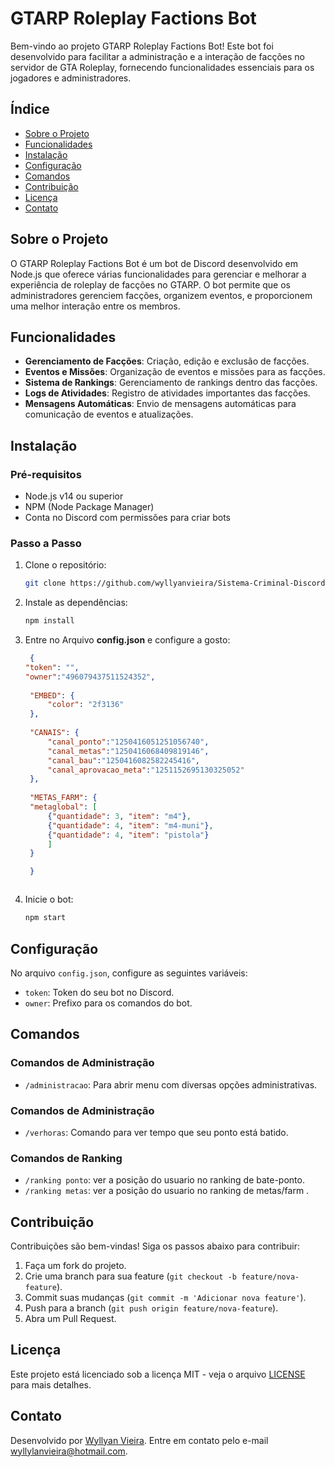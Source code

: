 # GTARP Roleplay Factions Bot

Bem-vindo ao projeto GTARP Roleplay Factions Bot! Este bot foi desenvolvido para facilitar a administração e a interação de facções no servidor de GTA Roleplay, fornecendo funcionalidades essenciais para os jogadores e administradores.

## Índice

- [Sobre o Projeto](#sobre-o-projeto)
- [Funcionalidades](#funcionalidades)
- [Instalação](#instalação)
- [Configuração](#configuração)
- [Comandos](#comandos)
- [Contribuição](#contribuição)
- [Licença](#licença)
- [Contato](#contato)

## Sobre o Projeto

O GTARP Roleplay Factions Bot é um bot de Discord desenvolvido em Node.js que oferece várias funcionalidades para gerenciar e melhorar a experiência de roleplay de facções no GTARP. O bot permite que os administradores gerenciem facções, organizem eventos, e proporcionem uma melhor interação entre os membros.

## Funcionalidades

- **Gerenciamento de Facções**: Criação, edição e exclusão de facções.
- **Eventos e Missões**: Organização de eventos e missões para as facções.
- **Sistema de Rankings**: Gerenciamento de rankings dentro das facções.
- **Logs de Atividades**: Registro de atividades importantes das facções.
- **Mensagens Automáticas**: Envio de mensagens automáticas para comunicação de eventos e atualizações.

## Instalação

### Pré-requisitos

- Node.js v14 ou superior
- NPM (Node Package Manager)
- Conta no Discord com permissões para criar bots

### Passo a Passo

1. Clone o repositório:

   ```bash
   git clone https://github.com/wyllyanvieira/Sistema-Criminal-Discord.Js-Bot.git
   ```

2. Instale as dependências:

   ```bash
   npm install
   ```

3. Entre no Arquivo **config.json** e configure a gosto:

   ```json
    {
   "token": "",
   "owner":"496079437511524352",
    
    "EMBED": {
        "color": "2f3136"
    },
    
    "CANAIS": {
        "canal_ponto":"1250416051251056740",
        "canal_metas":"1250416068409819146",
        "canal_bau":"1250416082582245416",
        "canal_aprovacao_meta":"1251152695130325052"
    },
    
    "METAS_FARM": {
    "metaglobal": [
        {"quantidade": 3, "item": "m4"},
        {"quantidade": 4, "item": "m4-muni"},
        {"quantidade": 4, "item": "pistola"}
        ]
    }

    }



4. Inicie o bot:
   ```bash
   npm start
   ```

## Configuração

No arquivo `config.json`, configure as seguintes variáveis:

- `token`: Token do seu bot no Discord.
- `owner`: Prefixo para os comandos do bot.

## Comandos

### Comandos de Administração

- `/administracao`: Para abrir menu com diversas opções administrativas.

### Comandos de Administração

- `/verhoras`: Comando para ver tempo que seu ponto está batido.

### Comandos de Ranking

- `/ranking ponto`: ver a posição do usuario no ranking de bate-ponto.
- `/ranking metas`: ver a posição do usuario no ranking de metas/farm .

## Contribuição

Contribuições são bem-vindas! Siga os passos abaixo para contribuir:

1. Faça um fork do projeto.
2. Crie uma branch para sua feature (`git checkout -b feature/nova-feature`).
3. Commit suas mudanças (`git commit -m 'Adicionar nova feature'`).
4. Push para a branch (`git push origin feature/nova-feature`).
5. Abra um Pull Request.

## Licença

Este projeto está licenciado sob a licença MIT - veja o arquivo [LICENSE](LICENSE) para mais detalhes.

## Contato

Desenvolvido por [Wyllyan Vieira](https://github.com/seu-wyllyanvieira). Entre em contato pelo e-mail wyllylanvieira@hotmail.com.

